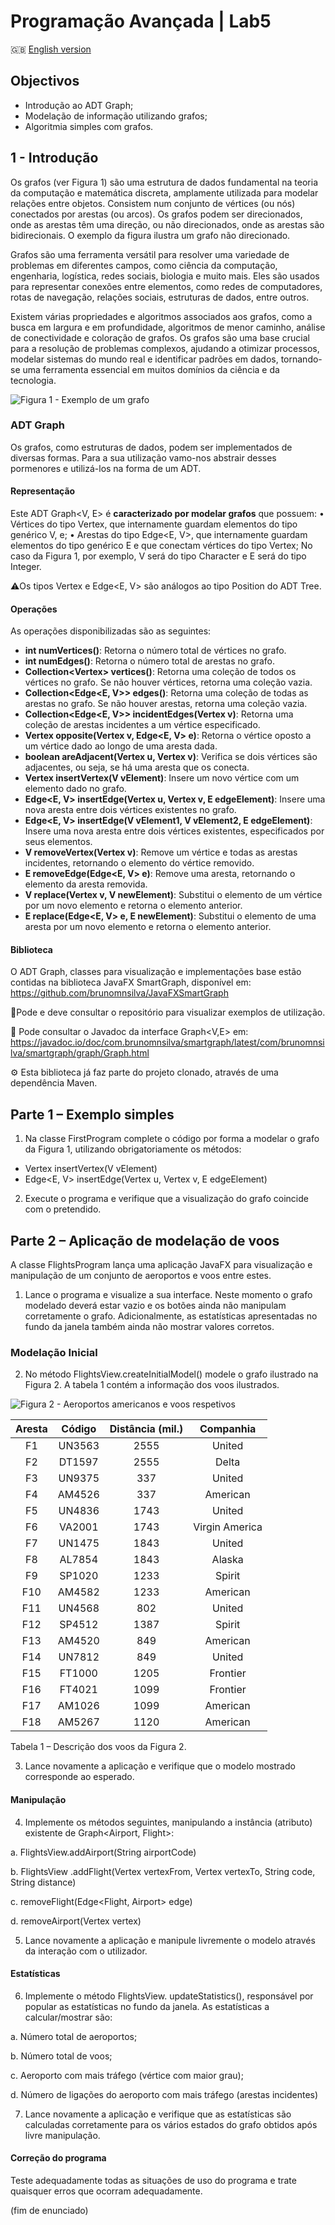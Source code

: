 # Programação Avançada | Lab5

:gb: [English version](README_EN.md)

## Objectivos
- Introdução ao ADT Graph;
- Modelação de informação utilizando grafos;
- Algoritmia simples com grafos.

## 1 - Introdução

Os grafos (ver Figura 1) são uma estrutura de dados fundamental na teoria da computação e matemática discreta, amplamente utilizada para modelar relações entre objetos. Consistem num conjunto de vértices (ou nós) conectados por arestas (ou arcos). Os grafos podem ser direcionados, onde as arestas têm uma direção, ou não direcionados, onde as arestas são bidirecionais. O exemplo da figura ilustra um grafo não direcionado.

Grafos são uma ferramenta versátil para resolver uma variedade de problemas em diferentes campos, como ciência da computação, engenharia, logística, redes sociais, biologia e muito mais. Eles são usados para representar conexões entre elementos, como redes de computadores, rotas de navegação, relações sociais, estruturas de dados, entre outros.

Existem várias propriedades e algoritmos associados aos grafos, como a busca em largura e em profundidade, algoritmos de menor caminho, análise de conectividade e coloração de grafos. Os grafos são uma base crucial para a resolução de problemas complexos, ajudando a otimizar processos, modelar sistemas do mundo real e identificar padrões em dados, tornando-se uma ferramenta essencial em muitos domínios da ciência e da tecnologia.

![Figura 1 - Exemplo de um grafo](images\fig01.png)

### ADT Graph

Os grafos, como estruturas de dados, podem ser implementados de diversas formas. Para a sua utilização vamo-nos abstrair desses pormenores e utilizá-los na forma de um ADT.

#### Representação

Este ADT Graph<V, E> é **caracterizado por modelar grafos** que possuem:
• Vértices do tipo Vertex<V>, que internamente guardam elementos do tipo genérico V, e;
• Arestas do tipo Edge<E, V>, que internamente guardam elementos do tipo genérico E e que conectam vértices do tipo Vertex<V>;
No caso da Figura 1, por exemplo, V será do tipo Character e E será do tipo Integer.

⚠️Os tipos Vertex<V> e Edge<E, V> são análogos ao tipo Position<T> do ADT Tree.

#### Operações
As operações disponibilizadas são as seguintes:
- **int numVertices()**: Retorna o número total de vértices no grafo.
- **int numEdges()**: Retorna o número total de arestas no grafo.
- **Collection<Vertex<V>> vertices()**: Retorna uma coleção de todos os vértices no grafo. Se não houver vértices, retorna uma coleção vazia.
- **Collection<Edge<E, V>> edges()**: Retorna uma coleção de todas as arestas no grafo. Se não houver arestas, retorna uma coleção vazia.
- **Collection<Edge<E, V>> incidentEdges(Vertex<V> v)**: Retorna uma coleção de arestas incidentes a um vértice especificado.
- **Vertex<V> opposite(Vertex<V> v, Edge<E, V> e)**: Retorna o vértice oposto a um vértice dado ao longo de uma aresta dada.
- **boolean areAdjacent(Vertex<V> u, Vertex<V> v)**: Verifica se dois vértices são adjacentes, ou seja, se há uma aresta que os conecta.
- **Vertex<V> insertVertex(V vElement)**: Insere um novo vértice com um elemento dado no grafo.
- **Edge<E, V> insertEdge(Vertex<V> u, Vertex<V> v, E edgeElement)**: Insere uma nova aresta entre dois vértices existentes no grafo.
- **Edge<E, V> insertEdge(V vElement1, V vElement2, E edgeElement)**: Insere uma nova aresta entre dois vértices existentes, especificados por seus elementos.
- **V removeVertex(Vertex<V> v)**: Remove um vértice e todas as arestas incidentes, retornando o elemento do vértice removido.
- **E removeEdge(Edge<E, V> e)**: Remove uma aresta, retornando o elemento da aresta removida.
- **V replace(Vertex<V> v, V newElement)**: Substitui o elemento de um vértice por um novo elemento e retorna o elemento anterior.
- **E replace(Edge<E, V> e, E newElement)**: Substitui o elemento de uma aresta por um novo elemento e retorna o elemento anterior.

#### Biblioteca

O ADT Graph, classes para visualização e implementações base estão contidas na biblioteca JavaFX SmartGraph, disponível em: 
https://github.com/brunomnsilva/JavaFXSmartGraph

🧐Pode e deve consultar o repositório para visualizar exemplos de utilização.

📝 Pode consultar o Javadoc da interface Graph<V,E> em:
https://javadoc.io/doc/com.brunomnsilva/smartgraph/latest/com/brunomnsilva/smartgraph/graph/Graph.html

⚙️ Esta biblioteca já faz parte do projeto clonado, através de uma dependência Maven.

## Parte 1 – Exemplo simples
1. Na classe FirstProgram complete o código por forma a modelar o grafo da Figura 1, utilizando obrigatoriamente os métodos:
- Vertex<V> insertVertex(V vElement)
- Edge<E, V> insertEdge(Vertex<V> u, Vertex<V> v, E edgeElement)

2. Execute o programa e verifique que a visualização do grafo coincide com o pretendido.

## Parte 2 – Aplicação de modelação de voos

A classe FlightsProgram lança uma aplicação JavaFX para visualização e manipulação de um conjunto de aeroportos e voos entre estes.

1. Lance o programa e visualize a sua interface. Neste momento o grafo modelado deverá estar vazio e os botões ainda não manipulam corretamente o grafo. Adicionalmente, as estatísticas apresentadas no fundo da janela também ainda não mostrar valores corretos.

### Modelação Inicial

2. No método FlightsView.createInitialModel() modele o grafo ilustrado na Figura 2. A tabela 1 contém a informação dos voos ilustrados.

![Figura 2 - Aeroportos americanos e voos respetivos](images\fig02.png)

| Aresta |Código|Distância (mil.)|Companhia|
|:------:|:----:|:----:|:----:|
|   F1   |UN3563|2555|United|
|   F2   |DT1597|2555|Delta|
|   F3   |UN9375|337|United|
|   F4   |AM4526|337|American|
|   F5   |UN4836|1743|United|
|   F6   |VA2001|1743|Virgin America|
|   F7   |UN1475|1843|United|
|   F8   |AL7854|1843|Alaska|
|   F9   |SP1020|1233|Spirit|
|  F10   |AM4582|1233|American|
|  F11   |UN4568|802|United|
|  F12   |SP4512|1387|Spirit|
|  F13   |AM4520|849|American|
|  F14   |UN7812|849|United|
|  F15   |FT1000|1205|Frontier|
|  F16   |FT4021|1099|Frontier|
|  F17   |AM1026|1099|American|
|  F18   |AM5267|1120|American|

Tabela 1 – Descrição dos voos da Figura 2.

3. Lance novamente a aplicação e verifique que o modelo mostrado corresponde ao esperado.

#### Manipulação

4. Implemente os métodos seguintes, manipulando a instância (atributo) existente de Graph<Airport, Flight>:

a. FlightsView.addAirport(String airportCode)

b. FlightsView .addFlight(Vertex<Airport> vertexFrom, Vertex<Airport> vertexTo, String code, String distance)

c. removeFlight(Edge<Flight, Airport> edge)

d. removeAirport(Vertex<Airport> vertex)

5. Lance novamente a aplicação e manipule livremente o modelo através da interação com o utilizador.

#### Estatísticas

6. Implemente o método FlightsView. updateStatistics(), responsável por popular as estatísticas no fundo da janela. As estatísticas a calcular/mostrar são:

a. Número total de aeroportos;

b. Número total de voos;

c. Aeroporto com mais tráfego (vértice com maior grau);

d. Número de ligações do aeroporto com mais tráfego (arestas incidentes)

7. Lance novamente a aplicação e verifique que as estatísticas são calculadas corretamente para os vários estados do grafo obtidos após livre manipulação.

#### Correção do programa

Teste adequadamente todas as situações de uso do programa e trate quaisquer erros que ocorram adequadamente.

(fim de enunciado)